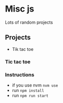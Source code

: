 # Misc js
Lots of random projects

## Projects 
- Tik tac toe
### Tic tac toe
### Instructions 
- if you use nvm `nvm use`
- run `npm install`
- run `npm run start`